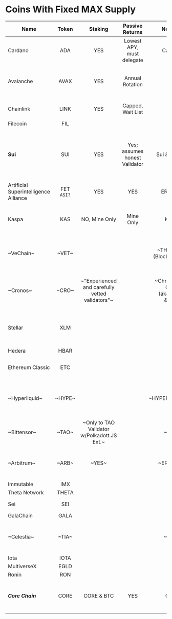# Coins With Fixed MAX Supply

| Name                                       | Token             | Staking                                          | Passive Returns                | Network                                           | Max Supply                             | Acceptable Tokenomics              | Whitepaper                                                                                                                                                                         |   Type/Notes                                                                                 |
| ------                                     |  :-----:          | :-------:                                        | :---------------:              | :-------:                                         | :----------:                           | :----------:                       | :-------:                                                                                                                                                                          | -------------                                                                                |
| Cardano                                    | ADA               | YES                                              | Lowest APY, must delegate      | Cardano                                           | 45,000,000,000                         | Nope, already in it                |  [1](https://docs.cardano.org/about-cardano/contributions/) - [2](https://arxiv.org/pdf/2012.15254.pdf)                                                                            | dPOS, ecosystem                                                                              |                 
| Avalanche                                  | AVAX              | YES                                              | Annual Rotation                |   ERC                                             | 720,000,000                            |                                    |  [Link](https://cdn.prod.website-files.com/5d80307810123f5ffbb34d6e/6008d7bbf8b10d1eb01e7e16_Avalanche%20Platform%20Whitepaper.pdf) - [Other](https://www.avalabs.org/whitepapers) | EVM -- 3-chains -- UTXO & Accounting -- ecosystem                                            |
| Chainlink                                  | LINK              | YES                                              | Capped, Wait List              |   ERC                                             | 1,000,000,000                          |                                    |  [Download](https://research.chain.link/whitepaper-v2.pdf)                                                                                                                         | Layer-0-ish -- Check Tokenomics                                                              |
| Filecoin                                   | FIL               |                                                  |                                |                                                   | 1,959,768,458                          |                                    |  [Download](https://filecoin.io/filecoin.pdf)                                                                                                                                      | Storage                                                                                      |
| **Sui**                                    | SUI               | YES                                              | Yes; assumes honest Validator  | Sui & Bridges                                     | 10,000,000,000                         | _**LOOKUP**_                       |  [1](https://docs.sui.io/paper/sui.pdf) - [2](https://docs.sui.io/paper/tokenomics.pdf)                                                                                            | No burn -- EVM -- Permissionless -- S-contracts -- Native storage -- Tokenomics?             |
| Artificial Superintelligence Alliance      | FET <br>`ASI?`    | YES                                              | YES                            | ERC/BNB                                           | 2,719,493,896 <br> `New tokenomics ?`  | `WAITING NO TRANSITION`            |  [1](https://fetch.ai/blog/fetch-ai-economics-white-paper) - [2](https://docs.superintelligence.io/artificial-superintelligence-alliance)                                          | `WAITING`                                                                                    | 
| Kaspa                                      | KAS               | NO, Mine Only                                    | Mine Only                      | Kaspa                                             | 28,704,026,601                         | `Fair Launch`<br> no pre-mine      |  [Library](https://kaspa.org/publications/)                                                                                                                                        | PoW -- Permisionless -- Lightweight -- Evolving-DAG                                          |
| ~VeChain~                                  | ~VET~             |                                                  |                                | ~THORchain (Blockchain X)~                        | ~86,712,634,466~                       |                                    |  ~[Download](https://www.vechain.org/assets/whitepaper/whitepaper-1-0.pdf)~                                                                                                        | ~On THORchain -- Supply tracking -- NO THANKS~                                               |
| ~Cronos~                                   | ~CRO~             | ~"Experienced and carefully vetted validators"~  |                                | ~Chronos POS Chain <br> (aka Chain) <br> & IBC~   | ~30,000,000,000~                       |                                    |  ~[Link](https://whitepaper.cronos.org/)~                                                                                                                                          | ~Permissioned validators -- Web3-oriented -- Formerly Crypto.com~                            |
| Stellar                                    | XLM               |                                                  |                                |                                                   | 50,001,786,911                         |                                    |  [Download](https://cdn.sanity.io/files/e2r40yh6/production-i18n/39856a57fa0c6e7d646b7db88f48f17688693fe4.pdf?dl=stellar-consensus-protocol.pdf)                                   | `READING` -- Stellar CP -- Federated Byzantine -- Quorum Slices                              |                   
| Hedera                                     | HBAR              |                                                  |                                |                                                   | 50,000,000,000                         |                                    |  [Library](https://hedera.com/papers)                                                                                                                                              | `ON lIST TO READ`                                                                            |
| Ethereum Classic                           | ETC               |                                                  |                                |                                                   | 210,700,000                            |                                    |  [Library](https://ethereumclassic.org/knowledge/foundation)                                                                                                                       | `ON LIST` -- Claims to use ETH WP                                                            |
| ~Hyperliquid~                              | ~HYPE~            |                                                  |                                | ~HYPER/ETH/ARB~                                   | ~1,000,000,000~                        | ~UNK~                              |  ~[Gitbook](https://hyperliquid.gitbook.io/hyperliquid-docs)~                                                                                                                      | ~Uses 3-chains -- ETH gas -- requires wrap(s) -- **OR** -- bridging~                         |
| ~Bittensor~                                | ~TAO~             | ~Only to TAO Validator w/Polkadott.JS Ext.~      |                                | ~UNK~                                             | ~21,000,000~                           |                                    |  ~[Link](https://bittensor.com/whitepaper)~                                                                                                                                        | ~Staking via Polkadot.js -- DOT gov affects TAO?~                                            |
| ~Arbitrum~                                 | ~ARB~             | ~YES~                                            |                                | ~ERC/ARB~                                         | ~10,000,000,000~                       |                                    | ~[Git](https://docs.arbitrum.io/welcome/get-started)~                                                                                                                              | ~L2 of ETH -- EMV -- reuqires wrap(s) -- **OR** -- bridging~                                 |  
| Immutable                                  | IMX               |                                                  |                                |                                                   | 2,000,000,000                          |                                    |  [Download](https://uploads-ssl.webflow.com/646557ee455c3e16e4a9bcb3/6499367de527dd82ab7475a3_Immutable%20Whitepaper%20Update%202023%20(3).pdf)                                    | `ON LIST`                                                                                    |
| Theta Network                              | THETA             |                                                  |                                |                                                   | 1,000,000,000                          |                                    |  [Library](https://www.thetatoken.org/docs)                                                                                                                                        | `ON LIST`                                                                                    | 
| Sei                                        | SEI               |                                                  |                                |                                                   | 10,000,000,000                         |                                    |  [Github](https://github.com/sei-protocol/sei-chain/blob/main/whitepaper/Sei_Whitepaper.pdf) - [Web](https://www.sei.io/)                                                          | `ON LIST`                                                                                    |
| GalaChain                                  | GALA              |                                                  |                                |                                                   | 50,000,000,000                         |                                    |  [Downlaod](https://news.gala.com/wp-content/uploads/2024/10/GalaChain-Decentralization-White-Paper-DRAFT.pdf)                                                                     | `ON LIST`                                                                                    |
| ~Celestia~                                 | ~TIA~             |                                                  |                                | ~UNK~                                             | ~100,000,000~                          | ~MOSTLY INVESTORS~                 |  ~[Docs](https://docs.celestia.org/) - [1](https://arxiv.org/abs/1905.09274/) - [2](https://arxiv.org/abs/1809.09044/) - [3](https://discovery.ucl.ac.uk/id/eprint/10117245/)~     | ~Tech seems good -- Many investors -- Tokenomics sucks~                                      |
| Iota                                       | IOTA              |                                                  |                                |                                                   | 4,600,000,000                          |                                    |  [Library](https://www.iota.org/foundation/research-papers)                                                                                                                        | `ON LIST`                                                                                    |
| MultiverseX                                | EGLD              |                                                  |                                |                                                   | 31,415,926                             |                                    |  [Download](https://files.multiversx.com/multiversx-whitepaper.pdf)                                                                                                                | `ON LIST`                                                                                    |
| Ronin                                      | RON               |                                                  |                                |                                                   | 1,000,000,000                          |                                    |  [Download](https://docs.roninchain.com/basics/white-paper)                                                                                                                        | `ON LIST`                                                                                    |
| **_Core Chain_**                           | CORE              | CORE & BTC                                       | YES                            | CORE                                              | 2,100,000,000                          | _**LOOKUP**_                       |  [Git](https://whitepaper.coredao.org/core-white-paper-v1.0.7)                                                                                                                     | dPoW, dPoS -- Delegate BTC/CORE -- S-contracts -- Ecosystem                                  |


























